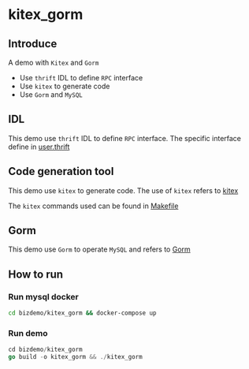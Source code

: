 # kitex_gorm

## Introduce

A demo with `Kitex` and `Gorm`

- Use `thrift` IDL to define `RPC` interface
- Use `kitex` to generate code
- Use `Gorm` and `MySQL`

## IDL

This demo use `thrift` IDL to define `RPC` interface. The specific interface define in [user.thrift](idl/user.thrift)

## Code generation tool

This demo use `kitex` to generate code. The use of `kitex` refers
to [kitex](https://www.cloudwego.io/docs/kitex/tutorials/code-gen/)

The `kitex` commands used can be found in [Makefile](Makefile)

## Gorm

This demo use `Gorm` to operate `MySQL` and refers to [Gorm](https://gorm.io/)

## How to run

### Run mysql docker

```bash
cd bizdemo/kitex_gorm && docker-compose up
```

### Run demo

```go
cd bizdemo/kitex_gorm
go build -o kitex_gorm && ./kitex_gorm
```